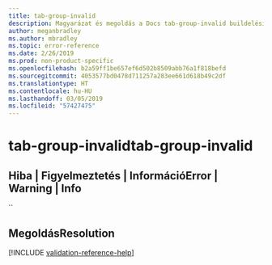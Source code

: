 ```yaml
---
title: tab-group-invalid
description: Magyarázat és megoldás a Docs tab-group-invalid buildelési problémájára
author: meganbradley
ms.author: mbradley
ms.topic: error-reference
ms.date: 2/26/2019
ms.prod: non-product-specific
ms.openlocfilehash: b2a59ff1be657ef6d502b8509abb76a1f818befd
ms.sourcegitcommit: 4053577bd0478d711257a283ee661d618b49c2df
ms.translationtype: HT
ms.contentlocale: hu-HU
ms.lasthandoff: 03/05/2019
ms.locfileid: "57427475"
---
```

# <a name="tab-group-invalid"></a><span data-ttu-id="a72ca-103">tab-group-invalid</span><span class="sxs-lookup"><span data-stu-id="a72ca-103">tab-group-invalid</span></span>

## <a name="error--warning--info"></a><span data-ttu-id="a72ca-104">Hiba | Figyelmeztetés | Információ</span><span class="sxs-lookup"><span data-stu-id="a72ca-104">Error | Warning | Info</span></span>

``

## <a name="resolution"></a><span data-ttu-id="a72ca-105">Megoldás</span><span class="sxs-lookup"><span data-stu-id="a72ca-105">Resolution</span></span>

<!--make sure to add this file to your includes folder and verify the path-->
[!INCLUDE [validation-reference-help](includes/validation-reference-help.md)]
